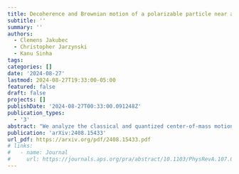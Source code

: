 ```yaml
---
title: Decoherence and Brownian motion of a polarizable particle near a surface
subtitle: ''
summary: ''
authors:
  - Clemens Jakubec
  - Christopher Jarzynski
  - Kanu Sinha
tags:
categories: []
date: '2024-08-27'
lastmod: 2024-08-27T19:33:00-05:00
featured: false
draft: false
projects: []
publishDate: '2024-08-27T00:33:00.091248Z'
publication_types:
  - '3'
abstract: "We analyze the classical and quantized center-of-mass motion of a polarizable particle interacting with the fluctuations of the electromagnetic (EM) field in the presence of a medium. As a polarizable particle is immersed in a thermal environment, the momentum impulses imparted by the field fluctuations lead to momentum diffusion and drag for the particle's classical center of mass. When considering the quantized center-of-mass motion of the particle, these very fluctuations gain information about its position, leading to decoherence in the position basis. We derive a position localization master equation for the particle's quantized center of mass, and examine its classical center-of-mass momentum diffusion, elucidating correspondences between classical and quantum Brownian motion of polarizable particles near media."
publication: 'arXiv:2408.15433'
url_pdf: https://arxiv.org/pdf/2408.15433.pdf
# links:
#   - name: Journal
#     url: https://journals.aps.org/pra/abstract/10.1103/PhysRevA.107.012209
---
```

